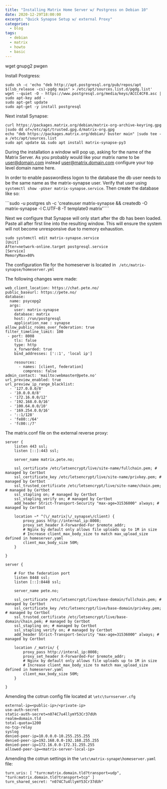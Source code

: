 ```yaml
---
title: "Installing Matrix Home Server w/ Postgress on Debian 10"
date: 2020-12-29T18:00:00
excerpt: "Quick Synapse Setup w/ external Proxy"
categories:
  - blog
tags:
  - debian
  - matrix
  - howto
  - basic
---
```


wget gnupg2 pwgen

Install Postgress: 
```
sudo sh -c 'echo "deb http://apt.postgresql.org/pub/repos/apt $(lsb_release -cs)-pgdg main" > /etc/apt/sources.list.d/pgdg.list'
wget --quiet -O - https://www.postgresql.org/media/keys/ACCC4CF8.asc | sudo apt-key add -
sudo apt-get update
sudo apt-get -y install postgresql
```

Next install Synapse:
```
curl https://packages.matrix.org/debian/matrix-org-archive-keyring.gpg |sudo dd of=/etc/apt/trusted.gpg.d/matrix-org.gpg
echo "deb https://packages.matrix.org/debian/ buster main" |sudo tee -a /etc/apt/sources.list
sudo apt update && sudo apt install matrix-synapse-py3
```

During the installation a window will pop up, asking for the name of the Matrix Server. As you probably would like your matrix name to be user@domain.com instead user@matrix.domain.com configure your top level domain name here. 

In order to enable passwordless logon to the database the db user needs to be the same name as the matrix-synapse user. Verify that user using ```systemctl show -pUser matrix-synapse.service```. Then create the database like so:

```sudo -u postgres sh -c 'createuser matrix-synapse && createdb -O matrix-synapse -l C.UTF-8 -T template0 matrix'````

Next we configure that Synapse will only start after the db has been loaded. Paste all after first line into the resulting window. This will ensure the system will not become unresponsive due to memory exhaustion. 
```
sudo systemctl edit matrix-synapse.service
[Unit]
After=network-online.target postgresql.service
[Service]
MemoryMax=80%
```

The configuration file for the homeserver is located in ``` /etc/matrix-synapse/homeserver.yml```

The following changes were made: 
```
web_client_location: https://chat.pete.no/
public_baseurl: https://pete.no/
database:
  name: psycopg2
  args:
    user: matrix-synapse
    database: matrix
    host: /run/postgresql
    application_nae : synapse
allow_public_rooms_over_federation: true
filter_timeline_limit: 100
 - port: 8008
    tls: false
    type: http
    x_forwarded: true
    bind_addresses: ['::1', 'local ip']

    resources:
      - names: [client, federation]
        compress: false
admin_contact: 'mailto:webmaster@pete.no'
url_preview_enabled: true
url_preview_ip_range_blacklist:
  - '127.0.0.0/8'
  - '10.0.0.0/8'
  - '172.16.0.0/12'
  - '192.168.0.0/16'
  - '100.64.0.0/10'
  - '169.254.0.0/16'
  - '::1/128'
  - 'fe80::/64'
  - 'fc00::/7'

```

The matrix.conf file on the external reverse proxy: 
```
server {
    listen 443 ssl;
    listen [::]:443 ssl;

    server_name matrix.pete.no;

    ssl_certificate /etc/letsencrypt/live/site-name/fullchain.pem; # managed by Certbot
    ssl_certificate_key /etc/letsencrypt/live/site-name/privkey.pem; # managed by Certbot
    ssl_trusted_certificate /etc/letsencrypt/live/site-name/chain.pem; # managed by Certbot
    ssl_stapling on; # managed by Certbot
    ssl_stapling_verify on; # managed by Certbot
    add_header Strict-Transport-Security "max-age=31536000" always; # managed by Certbot

    location ~* ^(\/_matrix|\/_synapse\/client) {
        proxy_pass http://internal_ip:8008;
        proxy_set_header X-Forwarded-For $remote_addr;
        # Nginx by default only allows file uploads up to 1M in size
        # Increase client_max_body_size to match max_upload_size defined in homeserver.yaml
        client_max_body_size 50M;
    }

}

server {

    # For the federation port
    listen 8448 ssl;
    listen [::]:8448 ssl;

    server_name pete.no;

    ssl_certificate /etc/letsencrypt/live/base-domain/fullchain.pem; # managed by Certbot
    ssl_certificate_key /etc/letsencrypt/live/base-domain/privkey.pem; # managed by Certbot
    ssl_trusted_certificate /etc/letsencrypt/live/base-domain/chain.pem; # managed by Certbot
    ssl_stapling on; # managed by Certbot
    ssl_stapling_verify on; # managed by Certbot
    add_header Strict-Transport-Security "max-age=31536000" always; # managed by Certbot

    location /_matrix/ {
        proxy_pass http://interal_ip:8008;
        proxy_set_header X-Forwarded-For $remote_addr;
        # Nginx by default only allows file uploads up to 1M in size
        # Increase client_max_body_size to match max_upload_size defined in homeserver.yaml
        client_max_body_size 50M;
    }

}
```


Amending the cotrun config file located at ```\etc\turnserver.cfg```
```
external-ip=<public-ip>/<private-ip>
use-auth-secret
static-auth-secret=n074C7u4llymY53Cr37dUh
realm=domain.tld
total-quota=1200
no-tcp-relay
syslog
denied-peer-ip=10.0.0.0-10.255.255.255
denied-peer-ip=192.168.0.0-192.168.255.255
denied-peer-ip=172.16.0.0-172.31.255.255
allowed-peer-ip=<matrix-server-local-ip>
```

Amending the cotrun settings in the ```\etc\matrix-synape\homeserver.yaml``` file:

```
turn_uris: [ "turn:matrix.domain.tld?transport=udp", "turn:matrix.domain.tld?transport=tcp" ]
turn_shared_secret: "n074C7u4llymY53Cr37dUh"
```

